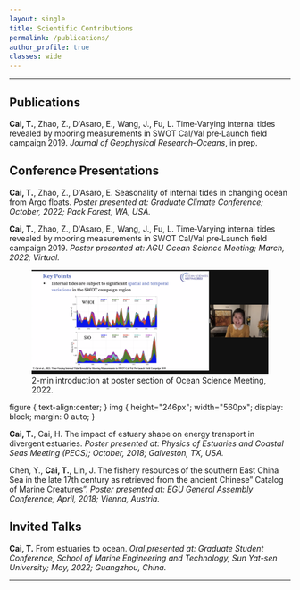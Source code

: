 ```yaml
---
layout: single
title: Scientific Contributions
permalink: /publications/
author_profile: true
classes: wide
---
```


---

<!-- ![Deploying a CTD](/assets/images/CTD.jpg){:height="400px" width="1000px" style="border: 1px solid black"}

---
-->

## Publications

**Cai, T.**, Zhao, Z., D'Asaro, E., Wang, J., Fu, L. Time‑Varying internal tides revealed by mooring measurements in SWOT Cal/Val pre‑Launch field campaign 2019. *Journal of Geophysical Research&ndash;Oceans*, in prep.



## Conference Presentations

**Cai, T.**, Zhao, Z., D'Asaro, E. Seasonality of internal tides in changing ocean from Argo floats. *Poster presented at: Graduate Climate Conference; October, 2022; Pack Forest, WA, USA.* 

**Cai, T.**, Zhao, Z., D'Asaro, E., Wang, J., Fu, L. Time‑Varying internal tides revealed by mooring measurements in SWOT Cal/Val pre‑Launch field campaign 2019. *Poster presented at: AGU Ocean Science Meeting; March, 2022; Virtual.*

<!-- {% capture fig_img %}
  ![Ocean Science Meeting 2022](/assets/images/OSM_22_Screenshot.png){:height="246px" width="560px" style="display: block; margin: 0 auto"} 
{% endcapture %} -->

<figure>
  <img src="/assets/images/OSM_22_Screenshot.png">
  <figcaption> 2-min introduction at poster section of Ocean Science Meeting, 2022. </figcaption>
</figure>
figure {
  text-align:center;
}
img {
  height="246px"; width="560px"; display: block; margin: 0 auto;
}

<!-- <figure>
  {{ fig_img | markdownify | remove: "<p>" | remove: "</p>" }}
  <figcaption> 2-min introduction at poster section of Ocean Science Meeting, 2022. </figcaption>
</figure> -->

**Cai, T.**, Cai, H. The impact of estuary shape on energy transport in divergent estuaries. *Poster presented at: Physics of Estuaries and Coastal Seas Meeting (PECS); October, 2018; Galveston, TX, USA.*

Chen, Y., **Cai, T.**, Lin, J. The fishery resources of the southern East China Sea in the late 17th century as retrieved from the ancient Chinese” Catalog of Marine Creatures”. *Poster presented at: EGU General Assembly Conference; April, 2018; Vienna, Austria.*



## Invited Talks
**Cai, T.** From estuaries to ocean. *Oral presented at: Graduate Student Conference, School of Marine Engineering and Technology, Sun Yat-sen University; May, 2022; Guangzhou, China.*

---

